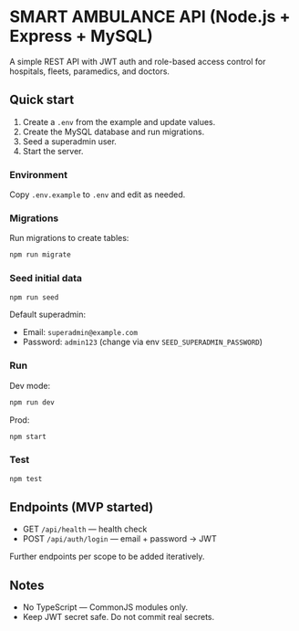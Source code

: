 # SMART AMBULANCE API (Node.js + Express + MySQL)

A simple REST API with JWT auth and role-based access control for hospitals, fleets, paramedics, and doctors.

## Quick start

1. Create a `.env` from the example and update values.
2. Create the MySQL database and run migrations.
3. Seed a superadmin user.
4. Start the server.

### Environment

Copy `.env.example` to `.env` and edit as needed.

### Migrations

Run migrations to create tables:

```sh
npm run migrate
```

### Seed initial data

```sh
npm run seed
```

Default superadmin:
- Email: `superadmin@example.com`
- Password: `admin123` (change via env `SEED_SUPERADMIN_PASSWORD`)

### Run

Dev mode:

```sh
npm run dev
```

Prod:

```sh
npm start
```

### Test

```sh
npm test
```

## Endpoints (MVP started)

- GET `/api/health` — health check
- POST `/api/auth/login` — email + password -> JWT

Further endpoints per scope to be added iteratively.

## Notes

- No TypeScript — CommonJS modules only.
- Keep JWT secret safe. Do not commit real secrets.
